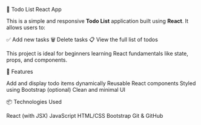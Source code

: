 📝 Todo List React App

This is a simple and responsive **Todo List** application built using **React**. It allows users to:

✅ Add new tasks
🗑️ Delete tasks
📋 View the full list of todos

This project is ideal for beginners learning React fundamentals like state, props, and components.

🚀 Features

Add and display todo items dynamically
Reusable React components
Styled using Bootstrap (optional)
Clean and minimal UI

📦 Technologies Used

React (with JSX)
JavaScript 
HTML/CSS
Bootstrap
Git & GitHub
